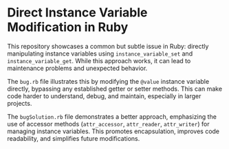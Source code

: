 # Direct Instance Variable Modification in Ruby

This repository showcases a common but subtle issue in Ruby: directly manipulating instance variables using `instance_variable_set` and `instance_variable_get`. While this approach works, it can lead to maintenance problems and unexpected behavior.

The `bug.rb` file illustrates this by modifying the `@value` instance variable directly, bypassing any established getter or setter methods.  This can make code harder to understand, debug, and maintain, especially in larger projects.

The `bugSolution.rb` file demonstrates a better approach, emphasizing the use of accessor methods (`attr_accessor`, `attr_reader`, `attr_writer`) for managing instance variables.  This promotes encapsulation, improves code readability, and simplifies future modifications.